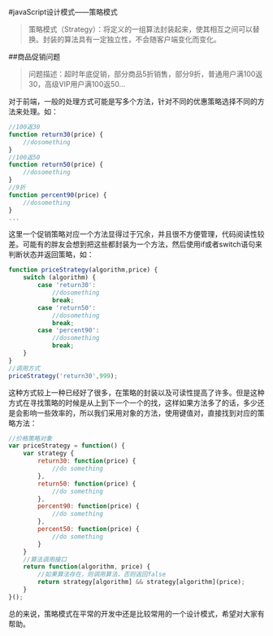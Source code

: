 #javaScript设计模式——策略模式

> 策略模式（Strategy）：将定义的一组算法封装起来，使其相互之间可以替换。封装的算法具有一定独立性，不会随客户端变化而变化。

##商品促销问题
> 问题描述：超时年底促销，部分商品5折销售，部分9折，普通用户满100返30，高级VIP用户满100返50...

对于前端，一般的处理方式可能是写多个方法，针对不同的优惠策略选择不同的方法来处理。如：

``` javascript
//100返30
function return30(price) {
    //dosomething
}
//100返50
function return50(price) {
    //dosomething
}
//9折
function percent90(price) {
    //dosomething
}
...
```

这里一个促销策略对应一个方法显得过于冗余，并且很不方便管理，代码阅读性较差。可能有的胖友会想到把这些都封装为一个方法，然后使用if或者switch语句来判断状态并返回策略，如：

``` javascript
function priceStrategy(algorithm,price) {
    switch (algorithm) {
        case 'return30':
            //dosomething
            break;
        case 'return50':
            //dosomething
            break;
        case 'percent90':
            //dosomething
            break;
    }
}
//调用方式
priceStrategy('return30',999);
```
这种方式较上一种已经好了很多，在策略的封装以及可读性提高了许多。但是这种方式在寻找策略的时候是从上到下一个一个的找，这样如果方法多了的话，多少还是会影响一些效率的，所以我们采用对象的方法，使用键值对，直接找到对应的策略方法：

```javascript
//价格策略对象
var priceStrategy = function() {
    var strategy {
        return30: function(price) {
            //do something
        },
        return50: function(price) {
            //do something
        },
        percent90: function(price) {
            //do something
        },
        percent50: function(price) {
            //do something
        }
    }
    //算法调用接口
    return function(algorithm, price) {
        //如果算法存在，则调用算法，否则返回false
        return strategy[algorithm] && strategy[algorithm](price);
    }
}();
```

总的来说，策略模式在平常的开发中还是比较常用的一个设计模式，希望对大家有帮助。